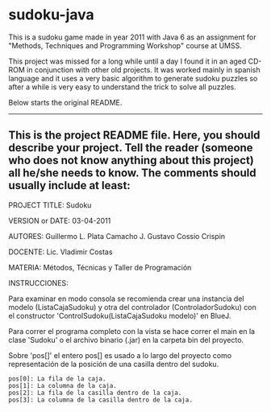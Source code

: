 # sudoku-java

This is a sudoku game made in year 2011 with Java 6 as an assignment for "Methods, Techniques and Programming Workshop" course at UMSS.

This project was missed for a long while until a day I found it in an aged CD-ROM in conjunction with other old projects. It was worked mainly in spanish language and it uses a very basic algorithm to generate sudoku puzzles so after a while is very easy to understand the trick to solve all puzzles.

Below starts the original README.

------------------------------------------------------------------------
This is the project README file. Here, you should describe your project.
Tell the reader (someone who does not know anything about this project)
all he/she needs to know. The comments should usually include at least:
------------------------------------------------------------------------

PROJECT TITLE: Sudoku

VERSION or DATE: 03-04-2011

AUTORES: Guillermo L. Plata Camacho
         J. Gustavo Cossio Crispin

DOCENTE: Lic. Vladimir Costas

MATERIA: Métodos, Técnicas y Taller de Programación

INSTRUCCIONES:

Para examinar en modo consola se recomienda crear una instancia del
modelo (ListaCajaSudoku) y otra del controlador (ControladorSudoku)
con el constructor 'ControlSudoku(ListaCajaSudoku modelo)' en BlueJ.

Para correr el programa completo con la vista se hace correr el main
en la clase 'Sudoku' o el archivo binario (.jar) en la carpeta bin del
proyecto.

Sobre 'pos[]' el entero pos[] es usado a lo largo del proyecto como
representación de la posición de una casilla dentro del sudoku.

    pos[0]: La fila de la caja.
    pos[1]: La columna de la caja.
    pos[2]: La fila de la casilla dentro de la caja.
    pos[3]: La columna de la casilla dentro de la caja.

